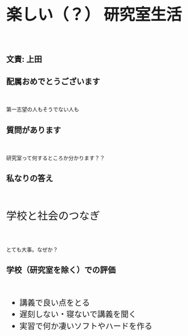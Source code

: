 <h1 style="font-size:300%">楽しい（？）
研究室生活</h1>
　
<h2>文責: 上田</h2>

<!--nextpage-->

<h2>配属おめでとうございます</h2>
　
<p>第一志望の人もそうでない人も</p>

<!--nextpage-->

<h2>質問があります</h2>
　
<p>研究室って何するところか分かります？？</p>


<!--nextpage-->

<h2>私なりの答え</h2>
　
<p style="font-size:200%">学校と社会のつなぎ</p>
　
<p>とても大事。なぜか？</p>


<!--nextpage-->

<h2>学校（研究室を除く）での評価</h2>
　
<ul style="font-size:150%;line-height:150%">
	<li>講義で良い点をとる</li>
	<li>遅刻しない・寝ないで講義を聞く</li>
	<li>実習で何か凄いソフトやハードを作る</li>
</ul>
